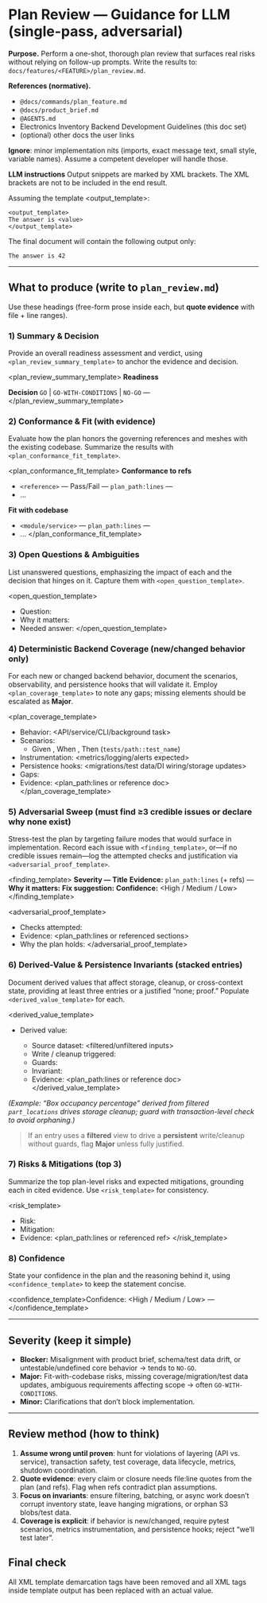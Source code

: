 # Plan Review — Guidance for LLM (single-pass, adversarial)

**Purpose.** Perform a one-shot, thorough plan review that surfaces real risks without relying on follow-up prompts. Write the results to:
`docs/features/<FEATURE>/plan_review.md`.

**References (normative).**

* `@docs/commands/plan_feature.md`
* `@docs/product_brief.md`
* `@AGENTS.md`
* Electronics Inventory Backend Development Guidelines (this doc set)
* (optional) other docs the user links

**Ignore**: minor implementation nits (imports, exact message text, small style, variable names). Assume a competent developer will handle those.

**LLM instructions**
Output snippets are marked by XML brackets. The XML brackets are not to be included in the end result.

Assuming the template <output_template>:

```
<output_template>
The answer is <value>
</output_template>
```

The final document will contain the following output only:

```
The answer is 42
```

---

## What to produce (write to `plan_review.md`)

Use these headings (free-form prose inside each, but **quote evidence** with file + line ranges).

### 1) Summary & Decision
Provide an overall readiness assessment and verdict, using `<plan_review_summary_template>` to anchor the evidence and decision.

<plan_review_summary_template>
**Readiness**
<single paragraph assessing plan readiness>

**Decision**
`GO` | `GO-WITH-CONDITIONS` | `NO-GO` — <brief reason tied to evidence>
</plan_review_summary_template>

### 2) Conformance & Fit (with evidence)
Evaluate how the plan honors the governing references and meshes with the existing codebase. Summarize the results with `<plan_conformance_fit_template>`.

<plan_conformance_fit_template>
**Conformance to refs**
- `<reference>` — Pass/Fail — `plan_path:lines` — <quote>
- ...

**Fit with codebase**
- `<module/service>` — `plan_path:lines` — <assumption or gap>
- ...
</plan_conformance_fit_template>

### 3) Open Questions & Ambiguities
List unanswered questions, emphasizing the impact of each and the decision that hinges on it. Capture them with `<open_question_template>`.

<open_question_template>
- Question: <uncertainty to resolve>
- Why it matters: <impact on implementation or scope>
- Needed answer: <what information unlocks progress>
</open_question_template>

### 4) Deterministic Backend Coverage (new/changed behavior only)
For each new or changed backend behavior, document the scenarios, observability, and persistence hooks that will validate it. Employ `<plan_coverage_template>` to note any gaps; missing elements should be escalated as **Major**.

<plan_coverage_template>
- Behavior: <API/service/CLI/background task>
- Scenarios:
  - Given <context>, When <action>, Then <outcome> (`tests/path::test_name`)
- Instrumentation: <metrics/logging/alerts expected>
- Persistence hooks: <migrations/test data/DI wiring/storage updates>
- Gaps: <missing element if any>
- Evidence: <plan_path:lines or reference doc>
</plan_coverage_template>

### 5) **Adversarial Sweep (must find ≥3 credible issues or declare why none exist)**
Stress-test the plan by targeting failure modes that would surface in implementation. Record each issue with `<finding_template>`, or—if no credible issues remain—log the attempted checks and justification via `<adversarial_proof_template>`.

<finding_template>
**Severity — Title**
**Evidence:** `plan_path:lines` (+ refs) — <quote>
**Why it matters:** <impact>
**Fix suggestion:** <minimal plan change>
**Confidence:** <High / Medium / Low>
</finding_template>

<adversarial_proof_template>
- Checks attempted: <targeted invariants or fault lines>
- Evidence: <plan_path:lines or referenced sections>
- Why the plan holds: <reason the risk is closed>
</adversarial_proof_template>

### 6) **Derived-Value & Persistence Invariants (stacked entries)**
Document derived values that affect storage, cleanup, or cross-context state, providing at least three entries or a justified “none; proof.” Populate `<derived_value_template>` for each.

<derived_value_template>
- Derived value: <name>
  - Source dataset: <filtered/unfiltered inputs>
  - Write / cleanup triggered: <persistence actions>
  - Guards: <conditions or feature flags>
  - Invariant: <statement that must hold>
  - Evidence: <plan_path:lines or reference doc>
</derived_value_template>

*(Example: “Box occupancy percentage” derived from filtered `part_locations` drives storage cleanup; guard with transaction-level check to avoid orphaning.)*

> If an entry uses a **filtered** view to drive a **persistent** write/cleanup without guards, flag **Major** unless fully justified.

### 7) Risks & Mitigations (top 3)
Summarize the top plan-level risks and expected mitigations, grounding each in cited evidence. Use `<risk_template>` for consistency.

<risk_template>
- Risk: <description tied to plan evidence>
- Mitigation: <action or clarification needed>
- Evidence: <plan_path:lines or referenced ref>
</risk_template>

### 8) Confidence
State your confidence in the plan and the reasoning behind it, using `<confidence_template>` to keep the statement concise.

<confidence_template>Confidence: <High / Medium / Low> — <one-sentence rationale></confidence_template>

---

## Severity (keep it simple)

* **Blocker:** Misalignment with product brief, schema/test data drift, or untestable/undefined core behavior → tends to `NO-GO`.
* **Major:** Fit-with-codebase risks, missing coverage/migration/test data updates, ambiguous requirements affecting scope → often `GO-WITH-CONDITIONS`.
* **Minor:** Clarifications that don’t block implementation.

---

## Review method (how to think)

1. **Assume wrong until proven**: hunt for violations of layering (API vs. service), transaction safety, test coverage, data lifecycle, metrics, shutdown coordination.
2. **Quote evidence**: every claim or closure needs file:line quotes from the plan (and refs). Flag when refs contradict plan assumptions.
3. **Focus on invariants**: ensure filtering, batching, or async work doesn’t corrupt inventory state, leave hanging migrations, or orphan S3 blobs/test data.
4. **Coverage is explicit**: if behavior is new/changed, require pytest scenarios, metrics instrumentation, and persistence hooks; reject “we’ll test later”.

## Final check
All XML template demarcation tags have been removed and all XML tags inside template output has been replaced with an actual value.
